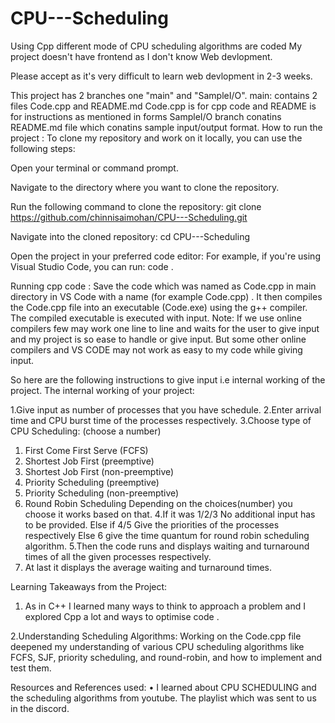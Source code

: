 # CPU---Scheduling
Using Cpp different mode of CPU scheduling algorithms are coded 
My project doesn't have frontend as I don't know Web devlopment.

Please accept as it's very difficult to learn web devlopment in 2-3 weeks.

This project has 2 branches one "main" and "SampleI/O".
main: contains 2 files Code.cpp and README.md 
Code.cpp is for cpp code and README is for instructions as mentioned in forms
SampleI/O branch conatins README.md file which conatins sample input/output format.
How to run the project : 
To clone my repository and work on it locally, you can use the following steps:

Open your terminal or command prompt.

Navigate to the directory where you want to clone the repository.

Run the following command to clone the repository: git clone https://github.com/chinnisaimohan/CPU---Scheduling.git

Navigate into the cloned repository: cd CPU---Scheduling

Open the project in your preferred code editor: For example, if you're using Visual Studio Code, you can run: code .

Running cpp code : Save the code which was named as Code.cpp in main directory in VS Code with a name (for example Code.cpp) . It then compiles the Code.cpp file into an executable (Code.exe) using the g++ compiler. The compiled executable is executed with input.
Note: If we use online compilers few may work one line to line and waits for the user to give input and my project is so ease to handle or give input.
But some other online compilers and VS CODE may not work as easy to my code while giving input. 

So here are the following instructions to give input i.e internal working of the project.
The internal working of your project:

1.Give input as number of processes that you have schedule.
2.Enter arrival time and CPU burst time of the processes respectively.
3.Choose type of CPU Scheduling: (choose a number)
  1. First Come First Serve (FCFS)
  2. Shortest Job First (preemptive)
  3. Shortest Job First (non-preemptive)
  4. Priority Scheduling (preemptive)
  5. Priority Scheduling (non-preemptive)
  6. Round Robin Scheduling
Depending on the choices(number) you choose it works based on that.
4.If it was 1/2/3 No additional input has to be provided.
  Else if 4/5 Give the priorities of the processes respectively
  Else 6 give the time quantum for round robin scheduling algorithm.
5.Then the code runs and displays waiting and turnaround times of all the given processes respectively.
6. At last it displays the average waiting and turnaround times.

Learning Takeaways from the Project:

1. As in C++ I learned many ways to think to approach a problem and I explored Cpp a lot and ways to optimise code .

2.Understanding Scheduling Algorithms: Working on the Code.cpp file deepened my understanding of various CPU scheduling algorithms like FCFS, SJF, priority scheduling, and round-robin, and how to implement and test them.

Resources and References used: • I learned about CPU SCHEDULING and the scheduling algorithms from youtube. The playlist which was sent to us in the discord. 
